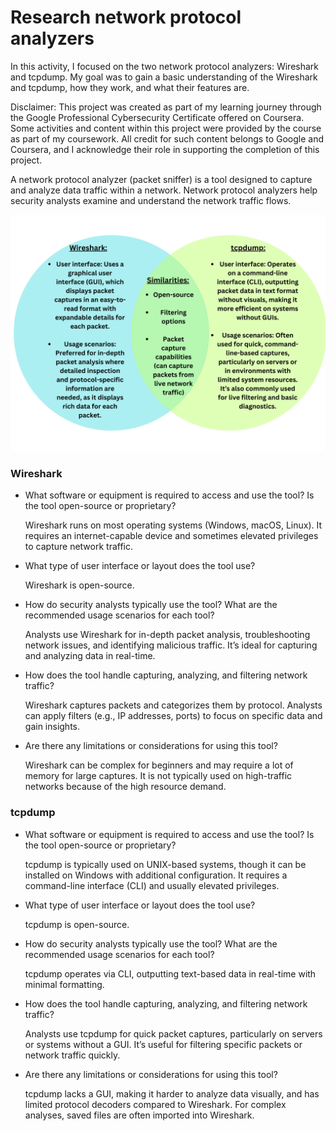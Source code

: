 # Research network protocol analyzers

In this activity, I focused on the two network protocol analyzers: Wireshark and tcpdump. My goal was to gain a basic understanding of the Wireshark and tcpdump, how they work, and what their features are.

Disclaimer: This project was created as part of my learning journey through the Google Professional Cybersecurity Certificate offered on Coursera. Some activities and content within this project were provided by the course as part of my coursework. All credit for such content belongs to Google and Coursera, and I acknowledge their role in supporting the completion of this project.

A network protocol analyzer (packet sniffer) is a tool designed to capture and analyze data traffic within a network. Network protocol analyzers help security analysts examine and understand the network traffic flows.

<img src="https://github.com/melaniedaniel7/Research-network-protocol-analyzers/blob/92e9e99945c01951febb2fedd8d2e10b2e4a40c4/network%20protocol%20analyzers.png" width="800" />

### Wireshark
- What software or equipment is required to access and use the tool? Is the tool open-source or proprietary?
  
  Wireshark runs on most operating systems (Windows, macOS, Linux). It requires an internet-capable device and sometimes elevated privileges to capture network traffic.
  
- What type of user interface or layout does the tool use?
  
  Wireshark is open-source.
  
- How do security analysts typically use the tool? What are the recommended usage scenarios for each tool?

  Analysts use Wireshark for in-depth packet analysis, troubleshooting network issues, and identifying malicious traffic. It’s ideal for capturing and analyzing data in real-time.
  
- How does the tool handle capturing, analyzing, and filtering network traffic?

  Wireshark captures packets and categorizes them by protocol. Analysts can apply filters (e.g., IP addresses, ports) to focus on specific data and gain insights.
  
- Are there any limitations or considerations for using this tool?

  Wireshark can be complex for beginners and may require a lot of memory for large captures. It is not typically used on high-traffic networks because of the high resource demand.

### tcpdump
- What software or equipment is required to access and use the tool? Is the tool open-source or proprietary?

  tcpdump is typically used on UNIX-based systems, though it can be installed on Windows with additional configuration. It requires a command-line interface (CLI) and usually elevated privileges.
  
- What type of user interface or layout does the tool use?

  tcpdump is open-source.

- How do security analysts typically use the tool? What are the recommended usage scenarios for each tool?

  tcpdump operates via CLI, outputting text-based data in real-time with minimal formatting.

- How does the tool handle capturing, analyzing, and filtering network traffic?

  Analysts use tcpdump for quick packet captures, particularly on servers or systems without a GUI. It’s useful for filtering specific packets or network traffic quickly.

- Are there any limitations or considerations for using this tool?

  tcpdump lacks a GUI, making it harder to analyze data visually, and has limited protocol decoders compared to Wireshark. For complex analyses, saved files are often imported into Wireshark.
